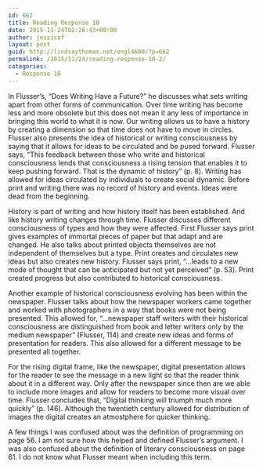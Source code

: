 ```yaml
---
id: 662
title: Reading Response 10
date: 2015-11-24T02:26:43+00:00
author: jessicaf
layout: post
guid: http://lindsaythomas.net/engl4600/?p=662
permalink: /2015/11/24/reading-response-10-2/
categories:
  - Response 10
---
```

In Flusser’s, “Does Writing Have a Future?” he discusses what sets writing apart from other forms of communication. Over time writing has become less and more obsolete but this does not mean it any less of importance in bringing this world to what it is now. Our writing allows us to have a history by creating a dimension so that time does not have to move in circles. Flusser also presents the idea of historical or writing consciousness by saying that it allows for ideas to be circulated and be pused forward. Flusser says, “This feedback between those who write and historical consciousness lends that consciousness a rising tension that enables it to keep pushing forward. That is the dynamic of history” (p. 8). Writing has allowed for ideas circulated by individuals to create social dynamic. Before print and writing there was no record of history and events. Ideas were dead from the beginning.

History is part of writing and how history itself has been established. And like history writing changes through time. Flusser discusses different consciousness of types and how they were affected. First Flusser says print gives examples of immortal pieces of paper but that adapt and are changed. He also talks about printed objects themselves are not independent of themselves but a type. Print creates and circulates new ideas but also creates new history. Flusser says print, “…leads to a new mode of thought that can be anticipated but not yet perceived” (p. 53). Print created progress but also contributed to historical consciousness.

Another example of historical consciousness evolving has been within the newspaper. Flusser talks about how the newspaper workers came together and worked with photographers in a way that books were not being presented. This allowed for, “…newspaper staff writers with their historical consciousness are distinguished from book and letter writers only by the medium newspaper” (Flusser, 114) and create new ideas and forms of presentation for readers. This also allowed for a different message to be presented all together.

For the rising digital frame, like the newspaper, digital presentation allows for the reader to see the message in a new light so that the reader think about it in a different way. Only after the newspaper since then are we able to include more images and allow for readers to become more visual over time. Flusser concludes that, “Digital thinking will triumph much more quickly” (p. 146). Although the twentieth century allowed for distribution of images the digital creates an atmostphere for quicker thinking.

A few things I was confused about was the definition of programming on page 56. I am not sure how this helped and defined Flusser’s argument. I was also confused about the definition of literary consciousness on page 61. I do not know what Flusser meant when including this term.

&nbsp;

&nbsp;

&nbsp;

&nbsp;